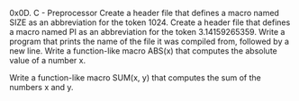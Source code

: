 0x0D. C - Preprocessor
Create a header file that defines a macro named SIZE as an abbreviation for the token 1024.
Create a header file that defines a macro named PI as an abbreviation for the token 3.14159265359.
Write a program that prints the name of the file it was compiled from, followed by a new line.
Write a function-like macro ABS(x) that computes the absolute value of a number x.

Write a function-like macro SUM(x, y) that computes the sum of the numbers x and y.
